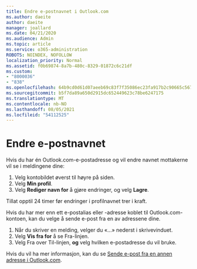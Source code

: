```yaml
---
title: Endre e-postnavnet i Outlook.com
ms.author: daeite
author: daeite
manager: joallard
ms.date: 04/21/2020
ms.audience: Admin
ms.topic: article
ms.service: o365-administration
ROBOTS: NOINDEX, NOFOLLOW
localization_priority: Normal
ms.assetid: f0b69874-8a7b-480c-8329-01872c6c21df
ms.custom:
- "8000036"
- "838"
ms.openlocfilehash: 64b9cd0d61d07aeeb69c83f7f35086ec23fa917b2c90665c567245fe4915abe1
ms.sourcegitcommit: b5f7da89a650d2915dc652449623c78be6247175
ms.translationtype: MT
ms.contentlocale: nb-NO
ms.lasthandoff: 08/05/2021
ms.locfileid: "54112525"
---
```

# <a name="change-your-email-name"></a>Endre e-postnavnet

Hvis du har én Outlook.com-e-postadresse og vil endre navnet mottakerne vil se i meldingene dine:
  
1. Velg kontobildet øverst til høyre på siden.
2. Velg **Min profil**.
3. Velg **Rediger navn for** å gjøre endringer, og velg **Lagre**.

Tillat opptil 24 timer før endringer i profilnavnet trer i kraft.
  
Hvis du har mer enn ett e-postalias eller -adresse koblet til Outlook.com-kontoen, kan du velge å sende e-post fra en av adressene dine.
  
1. Når du skriver en melding, velger du «...» nederst i skrivevinduet.
1. Velg **Vis fra for** å se Fra-linjen.
1. Velg Fra over Til-linjen, **og** velg hvilken e-postadresse du vil bruke.

Hvis du vil ha mer informasjon, kan du se [Sende e-post fra en annen adresse i Outlook.com](https://support.office.com/article/ccba89cb-141c-4a36-8c56-6d16a8556d2e?wt.mc_id=Office_Outlook_com_Alchemy).